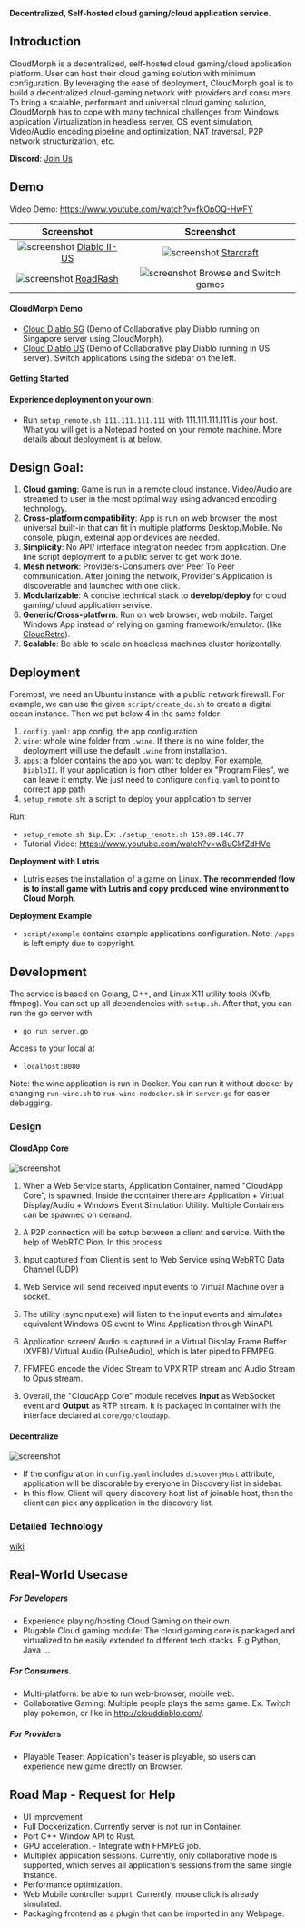 
**Decentralized, Self-hosted cloud gaming/cloud application service.**

## Introduction

CloudMorph is a decentralized, self-hosted cloud gaming/cloud application platform. User can host their cloud gaming solution with minimum configuration. By leveraging the ease of deployment, CloudMorph goal is to build a decentralized cloud-gaming network with providers and consumers.  
To bring a scalable, performant and universal cloud gaming solution, CloudMorph has to cope with many technical challenges from Windows application Virtualization in headless server, OS event simulation, Video/Audio encoding pipeline and optimization, NAT traversal, P2P network structurization, etc.

**Discord**: [Join Us](https://discord.gg/ux2rDqwu2W)

## Demo

Video Demo: https://www.youtube.com/watch?v=fkOpOQ-HwFY

|                       Screenshot                       |                        Screenshot                         |
| :----------------------------------------------------: | :-------------------------------------------------------: |
| ![screenshot](docs/img/diablo.gif) [Diablo II-US](http://us.clouddiablo.com/) | ![screenshot](docs/img/starcraft.gif) [Starcraft](http://cloudstarcraft.com/) |
| ![screenshot](docs/img/roadrash.gif) [RoadRash](https://www.youtube.com/watch?v=A2JcFaVlOO4) | ![screenshot](docs/img/changegame.gif)  Browse and Switch games |

#### CloudMorph Demo
- [Cloud Diablo SG](http://clouddiablo.com/) (Demo of Collaborative play Diablo running on Singapore server using CloudMorph).
- [Cloud Diablo US](http://us.clouddiablo.com/) (Demo of Collaborative play Diablo running in US server).
Switch applications using the sidebar on the left.

#### Getting Started
#### Experience deployment on your own:
- Run `setup_remote.sh 111.111.111.111` with 111.111.111.111 is your host. What you will get is a Notepad hosted on your remote machine. More details about deployment is at below.

## Design Goal:
1. **Cloud gaming**: Game is run in a remote cloud instance. Video/Audio are streamed to user in the most optimal way using advanced encoding technology.
2. **Cross-platform compatibility**: App is run on web browser, the most universal built-in that can fit in multiple platforms Desktop/Mobile. No console, plugin, external app or devices are needed.
1. **Simplicity**: No API/ interface integration needed from application. One line script deployment to a public server to get work done.
2. **Mesh network**: Providers-Consumers over Peer To Peer communication. After joining the network, Provider's Application is discoverable and launched with one click.
3. **Modularizable**: A concise technical stack to **develop**/**deploy** for cloud gaming/ cloud application service.
4. **Generic/Cross-platform**: Run on web browser, web mobile. Target Windows App instead of relying on gaming framework/emulator. (like [CloudRetro](https://github.com/giongto35/cloud-game)).
5. **Scalable**: Be able to scale on headless machines cluster horizontally.

## Deployment

Foremost, we need an Ubuntu instance with a public network firewall. For example, we can use the given `script/create_do.sh` to create a digital ocean instance.
Then we put below 4 in the same folder:
1. `config.yaml`: app config, the app configuration
3. `wine`: whole wine folder from `.wine`. If there is no wine folder, the deployment will use the default `.wine` from installation.
5. `apps`: a folder contains the app you want to deploy. For example, `DiabloII`. If your application is from other folder ex "Program Files", we can leave it empty. We just need to configure `config.yaml` to point to correct app path
6. `setup_remote.sh`: a script to deploy your application to server

Run:
- `setup_remote.sh $ip`. Ex: `./setup_remote.sh 159.89.146.77`  
- Tutorial Video: https://www.youtube.com/watch?v=w8uCkfZdHVc

**Deployment with Lutris**
- Lutris eases the installation of a game on Linux. **The recommended flow is to install game with Lutris and copy produced wine environment to Cloud Morph**.

**Deployment Example**
- `script/example` contains example applications configuration. Note: `/apps` is left empty due to copyright.

## Development

The service is based on Golang, C++, and Linux X11 utility tools (Xvfb, ffmpeg).
You can set up all dependencies with `setup.sh`. After that, you can run the go server with

- `go run server.go`

Access to your local at

- `localhost:8080`

Note: the wine application is run in Docker. You can run it without docker by changing `run-wine.sh` to `run-wine-nodocker.sh` in `server.go` for easier debugging.

### Design

#### CloudApp Core
![screenshot](docs/img/CloudUniverse.png)

1. When a Web Service starts, Application Container, named "CloudApp Core", is spawned. Inside the container there are Application + Virtual Display/Audio + Windows Event Simulation Utility. Multiple Containers can be spawned on demand.
2. A P2P connection will be setup between a client and service. With the help of WebRTC Pion.
    In this process
2. Input captured from Client is sent to Web Service using WebRTC Data Channel (UDP)
3. Web Service will send received input events to Virtual Machine over a socket.
4. The utility (syncinput.exe) will listen to the input events and simulates equivalent Windows OS event to Wine Application through WinAPI.
5. Application screen/ Audio is captured in a Virtual Display Frame Buffer (XVFB)/ Virtual Audio (PulseAudio), which is later piped to FFMPEG.
6. FFMPEG encode the Video Stream to VPX RTP stream and Audio Stream to Opus stream.

7. Overall, the "CloudApp Core" module receives **Input** as WebSocket event and **Output** as RTP stream. It is packaged in container with the interface declared at `core/go/cloudapp`.

#### Decentralize
![screenshot](docs/img/Decentralize.png)

- If the configuration in `config.yaml` includes `discoveryHost` attribute, application will be discorable by everyone in Discovery list in sidebar.
- In this flow, Client will query discovery host list of joinable host, then the client can pick any application in the discovery list.

### Detailed Technology
[wiki](https://github.com/giongto35/cloud-morph/wiki)

## Real-World Usecase

##### For Developers
- Experience playing/hosting Cloud Gaming on their own.
- Plugable Cloud gaming module: The cloud gaming core is packaged and virtualized to be easily extended to different tech stacks. E.g Python, Java ...

##### For Consumers.
- Multi-platform: be able to run web-browser, mobile web.
- Collaborative Gaming: Multiple people plays the same game. Ex. Twitch play pokemon, or like in http://clouddiablo.com/.

##### For Providers
- Playable Teaser: Application's teaser is playable, so users can experience new game directly on Browser.

## Road Map - Request for Help

- UI improvement
- Full Dockerization. Currently server is not run in Container.
- Port C++ Window API to Rust.
- GPU acceleration. - Integrate with FFMPEG job. 
- Multiplex application sessions. Currently, only collaborative mode is supported, which serves all application's sessions from the same single instance.
- Performance optimization.
- Web Mobile controller supprt. Currently, mouse click is already simulated.
- Packaging frontend as a plugin that can be imported in any Webpage.
